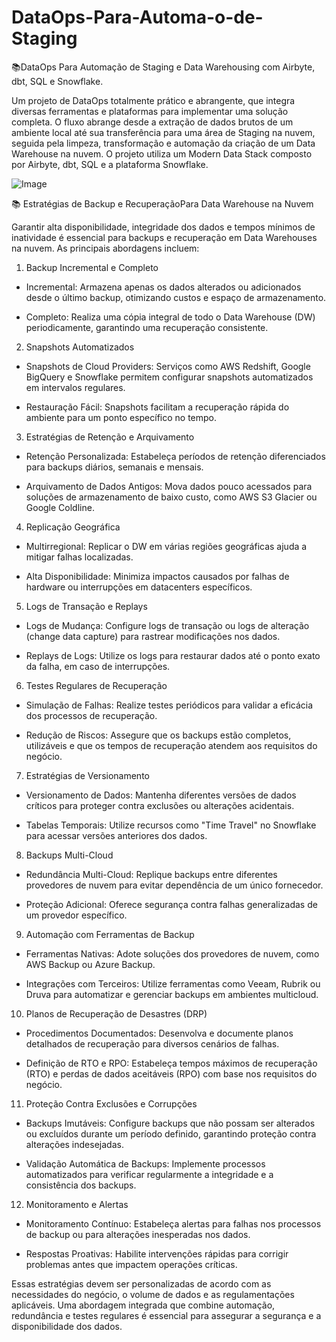 # DataOps-Para-Automa-o-de-Staging

📚DataOps Para Automação de Staging e Data Warehousing com Airbyte, dbt, SQL e Snowflake.

Um projeto de DataOps totalmente prático e abrangente, que integra diversas ferramentas e plataformas para implementar uma solução completa. O fluxo abrange desde a extração de dados brutos de um ambiente local até sua transferência para uma área de Staging na nuvem, seguida pela limpeza, transformação e automação da criação de um Data Warehouse na nuvem. O projeto utiliza um Modern Data Stack composto por Airbyte, dbt, SQL e a plataforma Snowflake.

![Image](https://github.com/user-attachments/assets/85958bc2-8123-4401-aa2e-52b18313aa6d)

📚 Estratégias de Backup e RecuperaçãoPara Data Warehouse na Nuvem

Garantir alta disponibilidade, integridade dos dados e tempos mínimos de inatividade é essencial para backups e recuperação em Data Warehouses na nuvem. As principais abordagens incluem:

1. Backup Incremental e Completo

* Incremental: Armazena apenas os dados alterados ou adicionados desde o último backup, otimizando custos e espaço de armazenamento.

* Completo: Realiza uma cópia integral de todo o Data Warehouse (DW) periodicamente, garantindo uma recuperação consistente.

2. Snapshots Automatizados

* Snapshots de Cloud Providers: Serviços como AWS Redshift, Google BigQuery e Snowflake permitem configurar snapshots automatizados em intervalos regulares.

* Restauração Fácil: Snapshots facilitam a recuperação rápida do ambiente para um ponto específico no tempo.

3. Estratégias de Retenção e Arquivamento

* Retenção Personalizada: Estabeleça períodos de retenção diferenciados para backups diários, semanais e mensais.

* Arquivamento de Dados Antigos: Mova dados pouco acessados para soluções de armazenamento de baixo custo, como AWS S3 Glacier ou Google Coldline.

4. Replicação Geográfica

* Multirregional: Replicar o DW em várias regiões geográficas ajuda a mitigar falhas localizadas.

* Alta Disponibilidade: Minimiza impactos causados por falhas de hardware ou interrupções em datacenters específicos.

5. Logs de Transação e Replays

* Logs de Mudança: Configure logs de transação ou logs de alteração (change data capture) para rastrear modificações nos dados.

* Replays de Logs: Utilize os logs para restaurar dados até o ponto exato da falha, em caso de interrupções.

6. Testes Regulares de Recuperação

* Simulação de Falhas: Realize testes periódicos para validar a eficácia dos processos de recuperação.

* Redução de Riscos: Assegure que os backups estão completos, utilizáveis e que os tempos de recuperação atendem aos requisitos do negócio.

7. Estratégias de Versionamento

* Versionamento de Dados: Mantenha diferentes versões de dados críticos para proteger contra exclusões ou alterações acidentais.

* Tabelas Temporais: Utilize recursos como "Time Travel" no Snowflake para acessar versões anteriores dos dados.

8. Backups Multi-Cloud

* Redundância Multi-Cloud: Replique backups entre diferentes provedores de nuvem para evitar dependência de um único fornecedor.

* Proteção Adicional: Oferece segurança contra falhas generalizadas de um provedor específico.

9. Automação com Ferramentas de Backup

* Ferramentas Nativas: Adote soluções dos provedores de nuvem, como AWS Backup ou Azure Backup.

* Integrações com Terceiros: Utilize ferramentas como Veeam, Rubrik ou Druva para automatizar e gerenciar backups em ambientes multicloud.

10. Planos de Recuperação de Desastres (DRP)

* Procedimentos Documentados: Desenvolva e documente planos detalhados de recuperação para diversos cenários de falhas.

* Definição de RTO e RPO: Estabeleça tempos máximos de recuperação (RTO) e perdas de dados aceitáveis (RPO) com base nos requisitos do negócio.

11. Proteção Contra Exclusões e Corrupções

* Backups Imutáveis: Configure backups que não possam ser alterados ou excluídos durante um período definido, garantindo proteção contra alterações indesejadas.

* Validação Automática de Backups: Implemente processos automatizados para verificar regularmente a integridade e a consistência dos backups.

12. Monitoramento e Alertas

* Monitoramento Contínuo: Estabeleça alertas para falhas nos processos de backup ou para alterações inesperadas nos dados.

* Respostas Proativas: Habilite intervenções rápidas para corrigir problemas antes que impactem operações críticas.

Essas estratégias devem ser personalizadas de acordo com as necessidades do negócio, o volume de dados e as regulamentações aplicáveis. Uma abordagem integrada que combine automação, redundância e testes regulares é essencial para assegurar a segurança e a disponibilidade dos dados.

